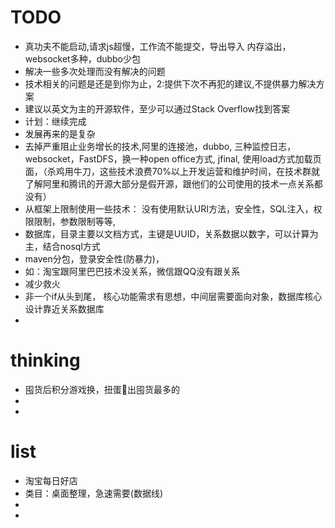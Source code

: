 # TODO

* 真功夫不能启动,请求js超慢，工作流不能提交，导出导入
内存溢出，websocket多种，dubbo少包
* 解决一些多次处理而没有解决的问题
* 技术相关的问题是还是到你为止，2:提供下次不再犯的建议,不提供暴力解决方案
* 建议以英文为主的开源软件，至少可以通过Stack Overflow找到答案
* 计划：继续完成
* 发展再来的是复杂
* 去掉严重阻止业务增长的技术,阿里的连接池，dubbo, 三种监控日志，websocket，FastDFS，换一种open office方式, jfinal, 使用load方式加载页面，（杀鸡用牛刀，这些技术浪费70%以上开发运营和维护时间，在技术群就了解阿里和腾讯的开源大部分是假开源，跟他们的公司使用的技术一点关系都没有）  
* 从框架上限制使用一些技术： 没有使用默认URI方法，安全性，SQL注入，权限限制，参数限制等等,
* 数据库，目录主要以文档方式，主键是UUID，关系数据以数字，可以计算为主，结合nosql方式
* maven分包，登录安全性(防暴力)，
* 如：淘宝跟阿里巴巴技术没关系，微信跟QQ没有跟关系
* 减少救火
* 非一个if从头到尾， 核心功能需求有思想，中间层需要面向对象，数据库核心设计靠近关系数据库
* 




# thinking
* 囤货后积分游戏换，扭蛋🥚出囤货最多的
* 
*   

# list
* 淘宝每日好店
* 类目：桌面整理，急速需要(数据线)
*
*


